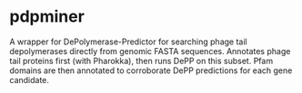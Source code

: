 # pdpminer
A wrapper for DePolymerase-Predictor for searching phage tail depolymerases directly from genomic FASTA sequences. Annotates phage tail proteins first (with Pharokka), then runs DePP on this subset. Pfam domains are then annotated to corroborate DePP predictions for each gene candidate.
